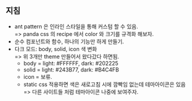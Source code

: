 ## 지침
- ant pattern 은 인라인 스타일을 통해 커스텀 할 수 있음.         
=> panda css 의 recipe 에서 color 와 크기를 규격화 해보자.
- 순수 컴포넌트와 함수, 하나의 기능만 하게 만들기. 
- 다크 모드: body, solid, icon 색 변화       
=> 위 3개만 theme 만들어서 왔다갔다 하면됨. 
    - body = light: #FFFFFF, dark: #202225
    - solid = light: #243B77, dark: #B4C4FB
    - icon = 보류.
    - static css 적용하면 색은 새로고침 시에 깜빡임 없는데 테마아이콘은 있음       
  => 다른 사이트들 처럼 테마아이콘 나중에 보여주자.